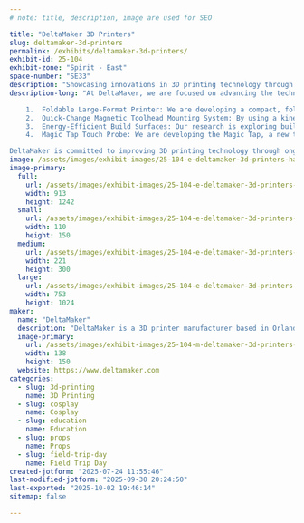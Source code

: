 ```yaml
---
# note: title, description, image are used for SEO

title: "DeltaMaker 3D Printers"
slug: deltamaker-3d-printers
permalink: /exhibits/deltamaker-3d-printers/
exhibit-id: 25-104
exhibit-zone: "Spirit - East"
space-number: "SE33"
description: "Showcasing innovations in 3D printing technology through continuous exploration and development."
description-long: "At DeltaMaker, we are focused on advancing the technology behind 3D printing. Here are some of the projects we are currently working on:

	1.	Foldable Large-Format Printer: We are developing a compact, foldable design that maintains the large-format print capabilities users need, making it easier to transport without sacrificing functionality.
	2.	Quick-Change Magnetic Toolhead Mounting System: By using a kinematic coupling mechanism, we’ve streamlined the process of changing toolheads, making it faster and more precise, allowing for greater flexibility in printing.
	3.	Energy-Efficient Build Surfaces: Our research is exploring build surfaces that offer excellent print adhesion without the need for heating. This approach reduces energy consumption while improving safety and reliability.
	4.	Magic Tap Touch Probe: We are developing the Magic Tap, a new touch probe designed to improve accuracy in 3D printing. This integrated nozzle-probe offers high precision to ensure consistent print quality.

DeltaMaker is committed to improving 3D printing technology through ongoing exploration and development. These projects are just a few examples of our work in progress."
image: /assets/images/exhibit-images/25-104-e-deltamaker-3d-printers-hand-on-wall-221x300.jpg
image-primary: 
  full:
    url: /assets/images/exhibit-images/25-104-e-deltamaker-3d-printers-hand-on-wall-full.jpg
    width: 913
    height: 1242
  small:
    url: /assets/images/exhibit-images/25-104-e-deltamaker-3d-printers-hand-on-wall-110x150.jpg
    width: 110
    height: 150
  medium:
    url: /assets/images/exhibit-images/25-104-e-deltamaker-3d-printers-hand-on-wall-221x300.jpg
    width: 221
    height: 300
  large:
    url: /assets/images/exhibit-images/25-104-e-deltamaker-3d-printers-hand-on-wall-753x1024.jpg
    width: 753
    height: 1024
maker: 
  name: "DeltaMaker"
  description: "DeltaMaker is a 3D printer manufacturer based in Orlando, Florida, specializing in custom, large-format desktop 3D printers. Our mission is to create innovative tools that empower makers to explore their creativity, learn through hands-on experience, and share their ideas with the world. Whether for personal projects, educational purposes, or professional applications, DeltaMaker is dedicated to equipping makers with the technology they need to build, learn, and inspire their communities."
  image-primary:
    url: /assets/images/exhibit-images/25-104-m-deltamaker-3d-printers-dm-logo-138x150.jpg
    width: 138
    height: 150
  website: https://www.deltamaker.com
categories: 
  - slug: 3d-printing
    name: 3D Printing
  - slug: cosplay
    name: Cosplay
  - slug: education
    name: Education
  - slug: props
    name: Props
  - slug: field-trip-day
    name: Field Trip Day
created-jotform: "2025-07-24 11:55:46"
last-modified-jotform: "2025-09-30 20:24:50"
last-exported: "2025-10-02 19:46:14"
sitemap: false

---
```

